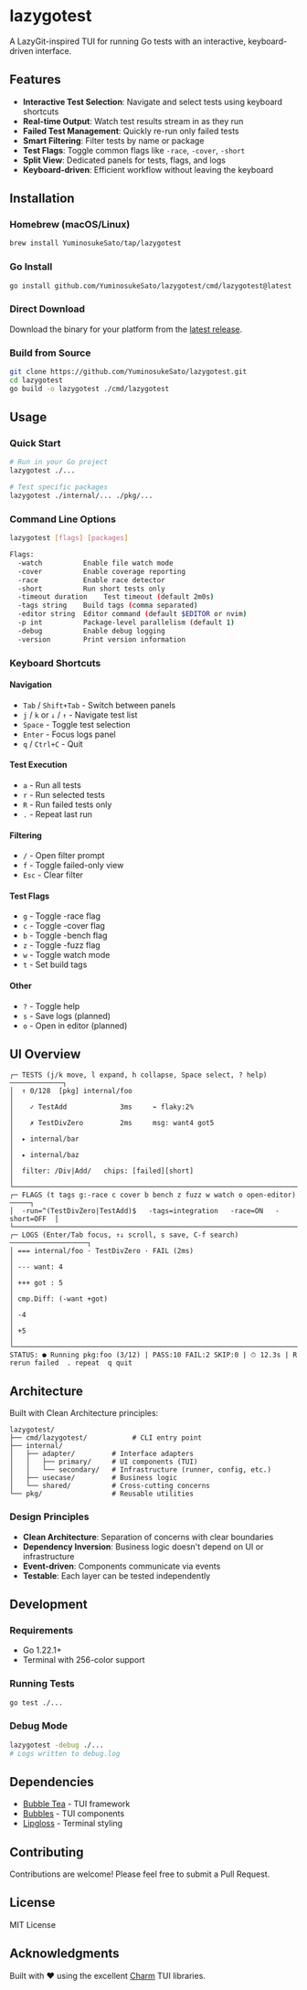 # lazygotest

A LazyGit-inspired TUI for running Go tests with an interactive, keyboard-driven interface.

## Features

- **Interactive Test Selection**: Navigate and select tests using keyboard shortcuts
- **Real-time Output**: Watch test results stream in as they run
- **Failed Test Management**: Quickly re-run only failed tests
- **Smart Filtering**: Filter tests by name or package
- **Test Flags**: Toggle common flags like `-race`, `-cover`, `-short`
- **Split View**: Dedicated panels for tests, flags, and logs
- **Keyboard-driven**: Efficient workflow without leaving the keyboard

## Installation

### Homebrew (macOS/Linux)

```bash
brew install YuminosukeSato/tap/lazygotest
```

### Go Install

```bash
go install github.com/YuminosukeSato/lazygotest/cmd/lazygotest@latest
```

### Direct Download

Download the binary for your platform from the [latest release](https://github.com/YuminosukeSato/lazygotest/releases/latest).

### Build from Source

```bash
git clone https://github.com/YuminosukeSato/lazygotest.git
cd lazygotest
go build -o lazygotest ./cmd/lazygotest
```

## Usage

### Quick Start

```bash
# Run in your Go project
lazygotest ./...

# Test specific packages
lazygotest ./internal/... ./pkg/...
```

### Command Line Options

```bash
lazygotest [flags] [packages]

Flags:
  -watch          Enable file watch mode
  -cover          Enable coverage reporting
  -race           Enable race detector
  -short          Run short tests only
  -timeout duration    Test timeout (default 2m0s)
  -tags string    Build tags (comma separated)
  -editor string  Editor command (default $EDITOR or nvim)
  -p int          Package-level parallelism (default 1)
  -debug          Enable debug logging
  -version        Print version information
```

### Keyboard Shortcuts

#### Navigation
- `Tab` / `Shift+Tab` - Switch between panels
- `j` / `k` or `↓` / `↑` - Navigate test list
- `Space` - Toggle test selection
- `Enter` - Focus logs panel
- `q` / `Ctrl+C` - Quit

#### Test Execution
- `a` - Run all tests
- `r` - Run selected tests
- `R` - Run failed tests only
- `.` - Repeat last run

#### Filtering
- `/` - Open filter prompt
- `f` - Toggle failed-only view
- `Esc` - Clear filter

#### Test Flags
- `g` - Toggle -race flag
- `c` - Toggle -cover flag
- `b` - Toggle -bench flag
- `z` - Toggle -fuzz flag
- `w` - Toggle watch mode
- `t` - Set build tags

#### Other
- `?` - Toggle help
- `s` - Save logs (planned)
- `o` - Open in editor (planned)

## UI Overview

```
┌─ TESTS (j/k move, l expand, h collapse, Space select, ? help) ─────────────┐
│  ↑ 0/128  [pkg] internal/foo                                               │
│    ✓ TestAdd             3ms     ⌁ flaky:2%                                │
│    ✗ TestDivZero         2ms     msg: want4 got5                           │
│  ▸ internal/bar                                                            │
│  ▸ internal/baz                                                            │
│  filter: /Div|Add/   chips: [failed][short]                                │
└────────────────────────────────────────────────────────────────────────────┘
┌─ FLAGS (t tags g:-race c cover b bench z fuzz w watch o open-editor) ─────┐
│  -run=^(TestDivZero|TestAdd)$   -tags=integration   -race=ON   -short=OFF  │
└────────────────────────────────────────────────────────────────────────────┘
┌─ LOGS (Enter/Tab focus, ↑↓ scroll, s save, C-f search) ───────────────────┐
│ === internal/foo · TestDivZero · FAIL (2ms)                               │
│ --- want: 4                                                               │
│ +++ got : 5                                                               │
│ cmp.Diff: (-want +got)                                                    │
│ -4                                                                        │
│ +5                                                                        │
└────────────────────────────────────────────────────────────────────────────┘
STATUS: ● Running pkg:foo (3/12) | PASS:10 FAIL:2 SKIP:0 | ⏱ 12.3s | R rerun failed  . repeat  q quit
```

## Architecture

Built with Clean Architecture principles:

```
lazygotest/
├── cmd/lazygotest/           # CLI entry point
├── internal/
│   ├── adapter/         # Interface adapters
│   │   ├── primary/     # UI components (TUI)
│   │   └── secondary/   # Infrastructure (runner, config, etc.)
│   ├── usecase/         # Business logic
│   └── shared/          # Cross-cutting concerns
└── pkg/                 # Reusable utilities
```

### Design Principles

- **Clean Architecture**: Separation of concerns with clear boundaries
- **Dependency Inversion**: Business logic doesn't depend on UI or infrastructure
- **Event-driven**: Components communicate via events
- **Testable**: Each layer can be tested independently

## Development

### Requirements

- Go 1.22.1+
- Terminal with 256-color support

### Running Tests

```bash
go test ./...
```

### Debug Mode

```bash
lazygotest -debug ./...
# Logs written to debug.log
```

## Dependencies

- [Bubble Tea](https://github.com/charmbracelet/bubbletea) - TUI framework
- [Bubbles](https://github.com/charmbracelet/bubbles) - TUI components
- [Lipgloss](https://github.com/charmbracelet/lipgloss) - Terminal styling

## Contributing

Contributions are welcome! Please feel free to submit a Pull Request.

## License

MIT License

## Acknowledgments

Built with ❤️ using the excellent [Charm](https://charm.sh) TUI libraries.
